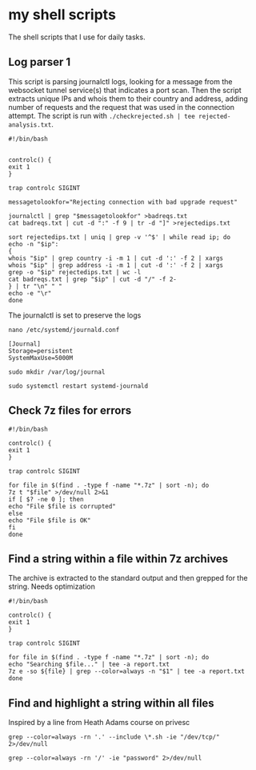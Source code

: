 # my shell scripts

The shell scripts that I use for daily tasks.

## Log parser 1

This script is parsing journalctl logs, looking for a message from the websocket tunnel service(s) that indicates a port scan. Then the script extracts unique IPs and whois them to their country and address, adding number of requests and the request that was used in the connection attempt. The script is run with `./checkrejected.sh | tee rejected-analysis.txt`.

```
#!/bin/bash


controlc() {
exit 1
}

trap controlc SIGINT

messagetolookfor="Rejecting connection with bad upgrade request"

journalctl | grep "$messagetolookfor" >badreqs.txt
cat badreqs.txt | cut -d ":" -f 9 | tr -d "]" >rejectedips.txt

sort rejectedips.txt | uniq | grep -v '^$' | while read ip; do
echo -n "$ip":
{
whois "$ip" | grep country -i -m 1 | cut -d ':' -f 2 | xargs
whois "$ip" | grep address -i -m 1 | cut -d ':' -f 2 | xargs
grep -o "$ip" rejectedips.txt | wc -l
cat badreqs.txt | grep "$ip" | cut -d "/" -f 2-
} | tr "\n" " "
echo -e "\r"
done
```

The journalctl is set to preserve the logs

`nano /etc/systemd/journald.conf`

```
[Journal]
Storage=persistent
SystemMaxUse=5000M
```

`sudo mkdir /var/log/journal`

`sudo systemctl restart systemd-journald`

## Check 7z files for errors

```
#!/bin/bash

controlc() {
exit 1
}

trap controlc SIGINT

for file in $(find . -type f -name "*.7z" | sort -n); do
7z t "$file" >/dev/null 2>&1
if [ $? -ne 0 ]; then
echo "File $file is corrupted"
else
echo "File $file is OK"
fi
done
```

## Find a string within a file within 7z archives

The archive is extracted to the standard output and then grepped for the string. Needs optimization

```
#!/bin/bash

controlc() {
exit 1
}

trap controlc SIGINT

for file in $(find . -type f -name "*.7z" | sort -n); do
echo "Searching $file..." | tee -a report.txt
7z e -so ${file} | grep --color=always -n "$1" | tee -a report.txt
done

```

## Find and highlight a string within all files

Inspired by a line from Heath Adams course on privesc

`grep --color=always -rn '.' --include \*.sh -ie "/dev/tcp/" 2>/dev/null`

`grep --color=always -rn '/' -ie "password" 2>/dev/null`
